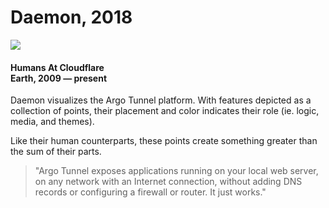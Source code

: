 # Daemon, 2018

<a class="hero-link with-image" href="https://photos-2.dropbox.com/t/2/AABvjqY4U_aIQWLYaGxdyvYFfIJ9bQhZZHH6AcVh4kpnwg/12/55553937/png/32x32/1/_/1/2/Daemon%20v3%20watermark.png/EIml8SoYgOEzIAcoBw/4UKH8Z2vFAqnM_IdVmt5LKpueq6w0RMUxIXVT8Ky4Og%2C8cB1-T-tdwzRpLhqIwo8Tnziui8cTD4MnZ2q3Nbt_c0%2CFXwdZIVk0hHL0rShcHRHwMDMZ0_dNegHGaTuwrBN__c%2C8KY7wzVUIF147ieXNRZpzSkaTyp7uq8ZVHnhbz3anQ4?preserve_transparency=1&size=1600x1200&size_mode=3" target="_blank">
<img src="https://photos-2.dropbox.com/t/2/AABvjqY4U_aIQWLYaGxdyvYFfIJ9bQhZZHH6AcVh4kpnwg/12/55553937/png/32x32/1/_/1/2/Daemon%20v3%20watermark.png/EIml8SoYgOEzIAcoBw/4UKH8Z2vFAqnM_IdVmt5LKpueq6w0RMUxIXVT8Ky4Og%2C8cB1-T-tdwzRpLhqIwo8Tnziui8cTD4MnZ2q3Nbt_c0%2CFXwdZIVk0hHL0rShcHRHwMDMZ0_dNegHGaTuwrBN__c%2C8KY7wzVUIF147ieXNRZpzSkaTyp7uq8ZVHnhbz3anQ4?preserve_transparency=1&size=1600x1200&size_mode=3" />
</a>

<h4>Humans At Cloudflare<br>Earth, 2009 — present</h4>

Daemon visualizes the Argo Tunnel platform. With features depicted as a collection of points, their placement and color indicates their role (ie. logic, media, and themes).

Like their human counterparts, these points create something greater than the sum of their parts.

>"Argo Tunnel exposes applications running on your local web server, on any network with an Internet connection, without adding DNS records or configuring a firewall or router. It just works."

